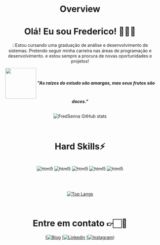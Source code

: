  <div align="center">
 <h1 align="center"> Overview </h1>

<div align="center" style="display: inline_block">
<h1 align="center"> 
  Olá! Eu sou Frederico! 👨🏻‍💻
</h1>

<p>💡Estou cursando uma graduação de análise e desenvolvimento de sistemas. Pretendo seguir minha carreira nas áreas de programação e desenvolvimento. e estou sempre a procura de novas oportunidades e projetos!</p>

<img align="center" src="https://media.giphy.com/media/fByehYIrOIzO8XolJK/giphy.gif" width="100"> 
<em><b>"As raízes do estudo são amargas, mas seus frutos são doces."</b></em>

 <div/>

 <br/>

![FredSenna GitHub stats](https://github-readme-stats.vercel.app/api?username=FredSenna&show_icons=true&theme=merko)

<br/> 


 <h1 align="center"> Hard Skills⚡</h1>


<div align="center" style="display: inline_block"><br/>
<img alt="html5"src="https://img.shields.io/badge/Python-3776AB?style=for-the-badge&logo=python&logoColor=white">
<img alt="html5"src="https://img.shields.io/badge/React-20232A?style=for-the-badge&logo=react&logoColor=61DAFB">
<img alt="html5"src="https://img.shields.io/badge/React_Native-20232A?style=for-the-badge&logo=react&logoColor=61DAFB">
<img alt="html5"src="https://img.shields.io/badge/JavaScript-F7DF1E?style=for-the-badge&logo=javascript&logoColor=black">
<img alt="html5"src="https://img.shields.io/badge/HTML5-E34F26?style=for-the-badge&logo=html5&logoColor=white">
<br>  
<br>  
<br>  
<br>  
   
[![Top Langs](https://github-readme-stats.vercel.app/api/top-langs/?username=FredSenna)](https://github.com/anuraghazra/github-readme-stats)

</div> <br/>

 <h1 align="center"> Entre em contato 👉🏻📱</h1>


<div align="center"> 
  
[!![Blog](https://img.shields.io/badge/website-000000?style=for-the-badge&logo=About.me&logoColor=white)](https://fredcaniato.carrd.co/)
[!![Linkedin](https://img.shields.io/badge/LinkedIn-0077B5?style=for-the-badge&logo=linkedin&logoColor=white
)](https://www.linkedin.com/in/frederico-senna-97a837288/)
[!![Instagram](https://img.shields.io/badge/Instagram-E4405F?style=for-the-badge&logo=instagram&logoColor=white
)](https://www.instagram.com/caniatofred/))

</div> 
<br/>
<br>
